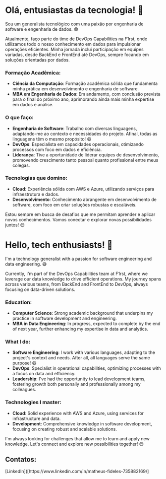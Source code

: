 # Olá, entusiastas da tecnologia! 👋

Sou um generalista tecnológico com uma paixão por engenharia de software e engenharia de dados. 😅

Atualmente, faço parte do time de DevOps Capabilities na F1rst, onde utilizamos todo o nosso conhecimento em dados para impulsionar operações eficientes. Minha jornada inclui participação em equipes variadas, desde BackEnd e FrontEnd até DevOps, sempre focando em soluções orientadas por dados.

### Formação Acadêmica:
- **Ciência da Computação**: Formação acadêmica sólida que fundamenta minha prática em desenvolvimento e engenharia de software.
- **MBA em Engenharia de Dados**: Em andamento, com conclusão prevista para o final do próximo ano, aprimorando ainda mais minha expertise em dados e análise.

### O que faço:
- **Engenharia de Software**: Trabalho com diversas linguagens, adaptando-me ao contexto e necessidades do projeto. Afinal, todas as linguagens têm o mesmo propósito! 😄
- **DevOps**: Especialista em capacidades operacionais, otimizando processos com foco em dados e eficiência.
- **Liderança**: Tive a oportunidade de liderar equipes de desenvolvimento, promovendo crescimento tanto pessoal quanto profissional entre meus colegas.

### Tecnologias que domino:
- **Cloud**: Experiência sólida com AWS e Azure, utilizando serviços para infraestrutura e dados.
- **Desenvolvimento**: Conhecimento abrangente em desenvolvimento de software, com foco em criar soluções robustas e escaláveis.

Estou sempre em busca de desafios que me permitam aprender e aplicar novos conhecimentos. Vamos conectar e explorar novas possibilidades juntos! 😊


# Hello, tech enthusiasts! 👋
<div>
I'm a technology generalist with a passion for software engineering and data engineering. 😅

Currently, I'm part of the DevOps Capabilities team at F1rst, where we leverage our data knowledge to drive efficient operations. My journey spans across various teams, from BackEnd and FrontEnd to DevOps, always focusing on data-driven solutions.

### Education:
- **Computer Science**: Strong academic background that underpins my practice in software development and engineering.
- **MBA in Data Engineering**: In progress, expected to complete by the end of next year, further enhancing my expertise in data and analytics.

### What I do:
- **Software Engineering**: I work with various languages, adapting to the project's context and needs. After all, all languages serve the same purpose! 😄
- **DevOps**: Specialist in operational capabilities, optimizing processes with a focus on data and efficiency.
- **Leadership**: I've had the opportunity to lead development teams, fostering growth both personally and professionally among my colleagues.

### Technologies I master:
- **Cloud**: Solid experience with AWS and Azure, using services for infrastructure and data.
- **Development**: Comprehensive knowledge in software development, focusing on creating robust and scalable solutions.

I'm always looking for challenges that allow me to learn and apply new knowledge. Let's connect and explore new possibilities together! 😊
</div>

## Contatos:

<div>
[LinkedIn]([https://www.linkedin.com/in/matheus-fideles-735882169/]
</div>
